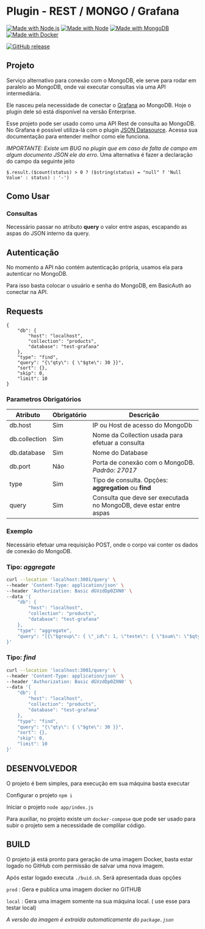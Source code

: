 # Plugin - REST / MONGO / Grafana

[![Made with Node.js](https://img.shields.io/badge/Node.js->=18-blue?logo=node.js&logoColor=white)](https://nodejs.org "Go to Node.js homepage")
[![Made with Node](https://img.shields.io/badge/NPM->%208-blue)](https://www.npmjs.com "Go to NMP homepage")
[![Made with MongoDB](https://img.shields.io/badge/MongoDB-3-blue?logo=mongodb&logoColor=white)](https://www.mongodb.com/ "Go to MongoDB homepage")
[![Made with Docker](https://img.shields.io/badge/Made_with-Docker-blue?logo=docker&logoColor=white)](https://www.docker.com/ "Go to Docker homepage")

[![GitHub release](https://img.shields.io/github/release/brunnot/plugin-coto-grafana-mongodb)](https://github.com/brunnot/plugin-coto-grafana-mongodb/releases/?include_prereleases&sort=semver "View GitHub releases")

## Projeto

Serviço alternativo para conexão com o MongoDB, ele serve para rodar em paralelo ao MongoDB, onde vai executar consultas via uma API intermediária.

Ele nasceu pela necessidade de conectar o [Grafana](https://grafana.com/) ao MongoDB. Hoje o plugin dele só está disponível na versão Enterprise.

Esse projeto pode ser usado como uma API Rest de consulta ao MongoDB.
No Grafana é possível utiliza-lá com o plugin [JSON Datasource](https://grafana.github.io/grafana-json-datasource/). 
Acessa sua documentação para entender melhor como ele funciona.


_IMPORTANTE: Existe um BUG no plugin que em caso de falta de campo em algum documento JSON ele da erro._
Uma alternativa é fazer a declaração do campo da seguinte jeito
```
$.result.($count(status) > 0 ? ($string(status) = "null" ? 'Null Value' : status) : '-')
```

## Como Usar

### Consultas

Necessário passar no atributo __query__ o valor entre aspas, escapando as aspas do JSON interno da query.

## Autenticação

No momento a API não contém autenticação própria, usamos ela para autenticar no MongoDB.

Para isso basta colocar o usuário e senha do MongoDB, em BasicAuth ao conectar na API.

## Requests

```
{
    "db": {
        "host": "localhost",
        "collection": "products",
        "database": "test-grafana"
    },
    "type": "find",
    "query": "{\"qty\": { \"$gte\": 30 }}",
    "sort": {},
    "skip": 0,
    "limit": 10
}
```

### Parametros Obrigatórios

| Atributo | Obrigatório | Descrição |
| -------- | ----------- | --------- |
| db.host  | Sim | IP ou Host de acesso do MongoDb |
| db.collection  | Sim | Nome da Collection usada para efetuar a consulta |
| db.database  | Sim | Nome do Database |
| db.port  | Não | Porta de conexão com o MongoDB. _Padrão: 27017_ |
| type | Sim | Tipo de consulta. Opções: **aggregation** ou **find** |
| query | Sim | Consulta que deve ser executada no MongoDB, deve estar entre aspas |

### Exemplo

Necessário efetuar uma requisição POST, onde o corpo vai conter os dados de conexão do MongoDB.

### Tipo: _aggregate_

```bash
curl --location 'localhost:3001/query' \
--header 'Content-Type: application/json' \
--header 'Authorization: Basic dGVzdDp0ZXN0' \
--data '{
    "db": {
        "host": "localhost",
        "collection": "products",
        "database": "test-grafana"
    },
    "type": "aggregate",
    "query": "[{\"$group\": { \"_id\": 1, \"teste\": { \"$sum\": \"$qty\" }} }]"
}'
```

### Tipo: _find_

```bash
curl --location 'localhost:3001/query' \
--header 'Content-Type: application/json' \
--header 'Authorization: Basic dGVzdDp0ZXN0' \
--data '{
    "db": {
        "host": "localhost",
        "collection": "products",
        "database": "test-grafana"
    },
    "type": "find",
    "query": "{\"qty\": { \"$gte\": 30 }}",
    "sort": {},
    "skip": 0,
    "limit": 10
}'
```


## DESENVOLVEDOR

O projeto é bem simples, para execução em sua máquina basta executar 

Configurar o projeto `npm i`

Iniciar o projeto `node app/index.js`

Para auxiliar, no projeto existe um `docker-compose` que pode ser usado para subir o projeto sem a necessidade de complilar código.


## BUILD

O projeto já está pronto para geração de uma imagem Docker, basta estar logado no GitHub com permissão de salvar uma nova imagem.

Após estar logado executa `./buid.sh`. 
Será apresentada duas opções

`prod` : Gera e publica uma imagem docker no GITHUB

`local` : Gera uma imagem somente na sua máquina local. ( use esse para testar local)

_A versão da imagem é extraida automaticamente do `package.json`_